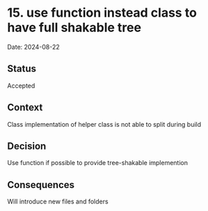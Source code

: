 # 15. use function instead class to have full shakable tree

Date: 2024-08-22

## Status

Accepted

## Context

Class implementation of helper class is not able to split during build

## Decision

Use function if possible to provide tree-shakable implemention

## Consequences

Will introduce new files and folders

